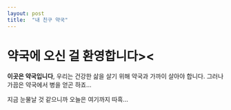 ```yaml
---
layout: post
title:  "내 친구 약국"
---
```


# 약국에 오신 걸 환영합니다><

**이곳은 약국입니다**, 우리는 건강한 삶을 살기 위해 약국과 가까이 살아야 합니다. 그러나 가끔은 약국에서 병을 얻곤 하죠...

지금 눈물날 것 같으니까 오늘은 여기까지 따흑...
